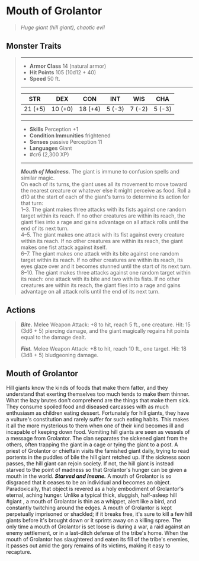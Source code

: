 # Mouth of Grolantor
>*Huge giant (hill giant), chaotic evil*
## Monster Traits
>___
>- **Armor Class** 14 (natural armor)
>- **Hit Points** 105 (10d12 + 40)
>- **Speed** 50 ft.
>___
>|STR|DEX|CON|INT|WIS|CHA|
>|:---:|:---:|:---:|:---:|:---:|:---:|
>|21 (+5)|10 (+0)|18 (+4)|5 (-3)|7 (-2)|5 (-3)|
>___
>- **Skills** Perception +1
>- **Condition Immunities** frightened
>- **Senses** passive Perception 11
>- **Languages** Giant
>- #cr6 (2,300 XP)
>___
>***Mouth of Madness.*** The giant is immune to confusion spells and similar magic.  
>On each of its turns, the giant uses all its movement to move toward the nearest creature or whatever else it might perceive as food. Roll a d10 at the start of each of the giant's turns to determine its action for that turn:  
>1–3. The giant makes three attacks with its fists against one random target within its reach. If no other creatures are within its reach, the giant flies into a rage and gains advantage on all attack rolls until the end of its next turn.  
>4–5. The giant makes one attack with its fist against every creature within its reach. If no other creatures are within its reach, the giant makes one fist attack against itself.  
>6–7. The giant makes one attack with its bite against one random target within its reach. If no other creatures are within its reach, its eyes glaze over and it becomes stunned until the start of its next turn.  
>8–10. The giant makes three attacks against one random target within its reach: one attack with its bite and two with its fists. If no other creatures are within its reach, the giant flies into a rage and gains advantage on all attack rolls until the end of its next turn.  
>
## Actions
>***Bite.*** Melee Weapon Attack: +8 to hit, reach 5 ft., one creature. Hit: 15 (3d6 + 5) piercing damage, and the giant magically regains hit points equal to the damage dealt.  
>
>***Fist.*** Melee Weapon Attack: +8 to hit, reach 10 ft., one target. Hit: 18 (3d8 + 5) bludgeoning damage.
## Mouth of Grolantor
Hill giants know the kinds of foods that make them fatter, and they understand that exerting themselves too much tends to make them thinner. What the lazy brutes don't comprehend are the things that make them sick. They consume spoiled food and diseased carcasses with as much enthusiasm as children eating dessert. Fortunately for hill giants, they have a vulture's constitution and rarely suffer for such eating habits. This makes it all the more mysterious to them when one of their kind becomes ill and incapable of keeping down food. Vomiting hill giants are seen as vessels of a message from Grolantor.
The clan separates the sickened giant from the others, often trapping the giant in a cage or tying the giant to a post. A priest of Grolantor or chieftain visits the famished giant daily, trying to read portents in the puddles of bile the hill giant retched up. If the sickness soon passes, the hill giant can rejoin society. If not, the hill giant is instead starved to the point of madness so that Grolantor's hunger can be given a mouth in the world.
***Starved and Insane.***  A mouth of Grolantor is so disgraced that it ceases to be an individual and becomes an object. Paradoxically, that object is revered as a holy embodiment of Grolantor's eternal, aching hunger. Unlike a typical thick, sluggish, half-asleep hill #giant , a mouth of Grolantor is thin as a whippet, alert like a bird, and constantly twitching around the edges. A mouth of Grolantor is kept perpetually imprisoned or shackled; if it breaks free, it's sure to kill a few hill giants before it's brought down or it sprints away on a killing spree. The only time a mouth of Grolantor is set loose is during a war, a raid against an enemy settlement, or in a last-ditch defense of the tribe's home. When the mouth of Grolantor has slaughtered and eaten its fill of the tribe's enemies, it passes out amid the gory remains of its victims, making it easy to recapture.